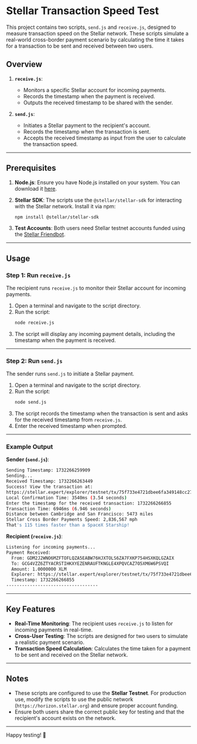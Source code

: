 # Stellar Transaction Speed Test

This project contains two scripts, `send.js` and `receive.js`, designed to measure transaction speed on the Stellar network. These scripts simulate a real-world cross-border payment scenario by calculating the time it takes for a transaction to be sent and received between two users.

## Overview

1. **`receive.js`**:
   - Monitors a specific Stellar account for incoming payments.
   - Records the timestamp when the payment is received.
   - Outputs the received timestamp to be shared with the sender.

2. **`send.js`**:
   - Initiates a Stellar payment to the recipient's account.
   - Records the timestamp when the transaction is sent.
   - Accepts the received timestamp as input from the user to calculate the transaction speed.

---

## Prerequisites

1. **Node.js**:
   Ensure you have Node.js installed on your system. You can download it [here](https://nodejs.org/).

2. **Stellar SDK**:
   The scripts use the `@stellar/stellar-sdk` for interacting with the Stellar network. Install it via npm:
   ```bash
   npm install @stellar/stellar-sdk
   ```

3. **Test Accounts**:
   Both users need Stellar testnet accounts funded using the [Stellar Friendbot](https://developers.stellar.org/docs/tutorials/create-account/#create-a-test-account).

---

## Usage

### Step 1: Run `receive.js`

The recipient runs `receive.js` to monitor their Stellar account for incoming payments.

1. Open a terminal and navigate to the script directory.
2. Run the script:
   ```bash
   node receive.js
   ```
3. The script will display any incoming payment details, including the timestamp when the payment is received.

---

### Step 2: Run `send.js`

The sender runs `send.js` to initiate a Stellar payment.

1. Open a terminal and navigate to the script directory.
2. Run the script:
   ```bash
   node send.js
   ```
3. The script records the timestamp when the transaction is sent and asks for the received timestamp from `receive.js`. 
4. Enter the received timestamp when prompted.

---

### Example Output

**Sender (`send.js`)**:
```bash
Sending Timestamp: 1732266259909
Sending...
Received Timestamp: 1732266263449
Success! View the transaction at:
https://stellar.expert/explorer/testnet/tx/75f733e4721dbee6fa349148cc2762ddbeeaf1547de49d81f282af4a1e053475
Local Confirmation Time: 3540ms (3.54 seconds)
Enter the timestamp for the received transaction: 1732266266855
Transaction Time: 6946ms (6.946 seconds)
Distance between Cambridge and San Francisco: 5473 miles
Stellar Cross Border Payments Speed: 2,836,567 mph
That's 115 times faster than a SpaceX Starship!
```

**Recipient (`receive.js`)**:
```bash
Listening for incoming payments...
Payment Received:
  From: GDM2J2WNO6MZFTOFLQZA5EABW76HJXTOLS6ZA7FXKP754HSXKQLGZAIX
  To: GCG4VZZ6ZTYACRSTIHKXYEZENRAUFTKNGLE4XPQVCAZ7O5XM6W6PSVQI
  Amount: 1.0000000 XLM
  Explorer: https://stellar.expert/explorer/testnet/tx/75f733e4721dbee6fa349148cc2762ddbeeaf1547de49d81f282af4a1e053475
  Timestamp: 1732266266855
-----------------------------------
```

---

## Key Features

- **Real-Time Monitoring**: The recipient uses `receive.js` to listen for incoming payments in real-time.
- **Cross-User Testing**: The scripts are designed for two users to simulate a realistic payment scenario.
- **Transaction Speed Calculation**: Calculates the time taken for a payment to be sent and received on the Stellar network.

---

## Notes

- These scripts are configured to use the **Stellar Testnet**. For production use, modify the scripts to use the public network (`https://horizon.stellar.org`) and ensure proper account funding.
- Ensure both users share the correct public key for testing and that the recipient's account exists on the network.

---

Happy testing! 🚀